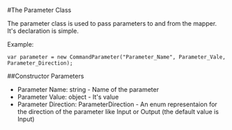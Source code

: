 
#The Parameter Class

The parameter class is used to pass parameters to and from the mapper. It's declaration is simple.


Example:

```
var parameter = new CommandParameter("Parameter_Name", Parameter_Vale, Parameter_Direction);
```

##Constructor Parameters
 * Parameter Name:           string - Name of the parameter
 * Parameter Value:          object - It's value
 * Parameter Direction:      ParameterDirection - An enum representaion for the direction of the parameter like Input or
                                                  Output (the default value is Input)
